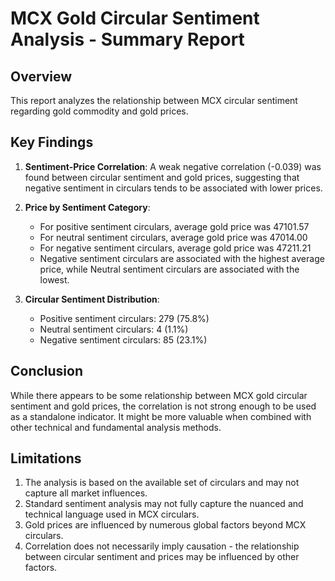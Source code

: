 
# MCX Gold Circular Sentiment Analysis - Summary Report

## Overview
This report analyzes the relationship between MCX circular sentiment regarding gold commodity and gold prices.

## Key Findings

1. **Sentiment-Price Correlation**: A weak negative correlation (-0.039) was found between circular sentiment and gold prices, suggesting that negative sentiment in circulars tends to be associated with lower prices.

2. **Price by Sentiment Category**: 
   - For positive sentiment circulars, average gold price was 47101.57
   - For neutral sentiment circulars, average gold price was 47014.00
   - For negative sentiment circulars, average gold price was 47211.21
   - Negative sentiment circulars are associated with the highest average price, while Neutral sentiment circulars are associated with the lowest.

3. **Circular Sentiment Distribution**:
   - Positive sentiment circulars: 279 (75.8%)
   - Neutral sentiment circulars: 4 (1.1%)
   - Negative sentiment circulars: 85 (23.1%)

## Conclusion

While there appears to be some relationship between MCX gold circular sentiment and gold prices, the correlation is not strong enough to be used as a standalone indicator. It might be more valuable when combined with other technical and fundamental analysis methods.

## Limitations
1. The analysis is based on the available set of circulars and may not capture all market influences.
2. Standard sentiment analysis may not fully capture the nuanced and technical language used in MCX circulars.
3. Gold prices are influenced by numerous global factors beyond MCX circulars.
4. Correlation does not necessarily imply causation - the relationship between circular sentiment and prices may be influenced by other factors.
